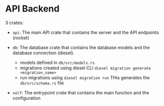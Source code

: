 # API Backend

3 crates:

- `api`: The main API crate that contains the server and the API endpoints (rocket)

- `db`: The database crate that contains the database models and the database connection (diesel).
  - models defined in `db/src/models.rs`
  - migrations created using diesel CLI `diesel migration generate <migration_name>`
  - run migrations using `diesel migration run` THis generates the `db/src/schema.rs` file

- `self`: The entrypoint crate that contains the main function and the configuration
